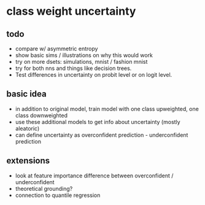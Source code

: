 # class weight uncertainty

## todo

- compare w/ asymmetric entropy
- show basic sims / illustrations on why this would work
- try on more dsets: simulations, mnist / fashion mnist
- try for both nns and things like decision trees.
- Test differences in uncertainty on probit level or on logit level.

## basic idea

- in addition to original model, train model with one class upweighted, one class downweighted
- use these additional models to get info about uncertainty (mostly aleatoric)
- can define uncertainty as overconfident prediction - underconfident prediction

## extensions

- look at feature importance difference between overconfident / underconfident
- theoretical grounding?
- connection to quantile regression
